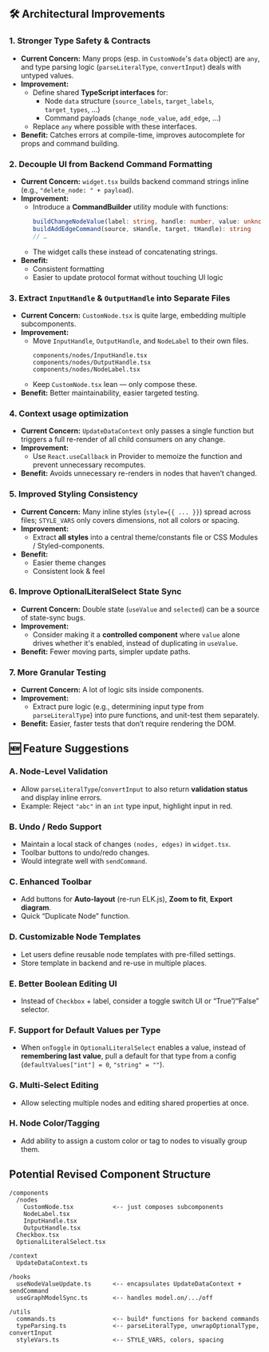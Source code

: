 ## **🛠 Architectural Improvements**

### **1. Stronger Type Safety & Contracts**
- **Current Concern:** Many props (esp. in `CustomNode`'s `data` object) are `any`, and type parsing logic (`parseLiteralType`, `convertInput`) deals with untyped values.
- **Improvement:**  
  - Define shared **TypeScript interfaces** for:
    - Node `data` structure (`source_labels`, `target_labels`, `target_types`, …)
    - Command payloads (`change_node_value`, `add_edge`, …)
  - Replace `any` where possible with these interfaces.
- **Benefit:** Catches errors at compile-time, improves autocomplete for props and command building.



### **2. Decouple UI from Backend Command Formatting**
- **Current Concern:** `widget.tsx` builds backend command strings inline (e.g., `"delete_node: " + payload`).
- **Improvement:**  
  - Introduce a **CommandBuilder** utility module with functions:
    ```ts
    buildChangeNodeValue(label: string, handle: number, value: unknown): string
    buildAddEdgeCommand(source, sHandle, target, tHandle): string
    // …
    ```
  - The widget calls these instead of concatenating strings.
- **Benefit:**  
  - Consistent formatting  
  - Easier to update protocol format without touching UI logic



### **3. Extract `InputHandle` & `OutputHandle` into Separate Files**
- **Current Concern:** `CustomNode.tsx` is quite large, embedding multiple subcomponents.
- **Improvement:**  
  - Move `InputHandle`, `OutputHandle`, and `NodeLabel` to their own files.
    ```
    components/nodes/InputHandle.tsx
    components/nodes/OutputHandle.tsx
    components/nodes/NodeLabel.tsx
    ```
  - Keep `CustomNode.tsx` lean — only compose these.
- **Benefit:** Better maintainability, easier targeted testing.



### **4. Context usage optimization**
- **Current Concern:** `UpdateDataContext` only passes a single function but triggers a full re-render of all child consumers on any change.
- **Improvement:**  
  - Use `React.useCallback` in Provider to memoize the function and prevent unnecessary recomputes.
- **Benefit:** Avoids unnecessary re-renders in nodes that haven’t changed.



### **5. Improved Styling Consistency**
- **Current Concern:** Many inline styles (`style={{ ... }}`) spread across files; `STYLE_VARS` only covers dimensions, not all colors or spacing.
- **Improvement:**  
  - Extract **all styles** into a central theme/constants file or CSS Modules / Styled-components.
- **Benefit:**  
  - Easier theme changes  
  - Consistent look & feel



### **6. Improve OptionalLiteralSelect State Sync**
- **Current Concern:** Double state (`useValue` and `selected`) can be a source of state-sync bugs.
- **Improvement:**  
  - Consider making it a **controlled component** where `value` alone drives whether it's enabled, instead of duplicating in `useValue`.
- **Benefit:** Fewer moving parts, simpler update paths.



### **7. More Granular Testing**
- **Current Concern:** A lot of logic sits inside components.
- **Improvement:**  
  - Extract pure logic (e.g., determining input type from `parseLiteralType`) into pure functions, and unit-test them separately.
- **Benefit:** Easier, faster tests that don’t require rendering the DOM.



## **🆕 Feature Suggestions**

### **A. Node-Level Validation**
- Allow `parseLiteralType`/`convertInput` to also return **validation status** and display inline errors.
- Example: Reject `"abc"` in an `int` type input, highlight input in red.



### **B. Undo / Redo Support**
- Maintain a local stack of changes `(nodes, edges)` in `widget.tsx`.
- Toolbar buttons to undo/redo changes.
- Would integrate well with `sendCommand`.



### **C. Enhanced Toolbar**
- Add buttons for **Auto-layout** (re-run ELK.js), **Zoom to fit**, **Export diagram**.
- Quick “Duplicate Node” function.



### **D. Customizable Node Templates**
- Let users define reusable node templates with pre-filled settings.
- Store template in backend and re-use in multiple places.



### **E. Better Boolean Editing UI**
- Instead of `Checkbox` + label, consider a toggle switch UI or “True”/“False” selector.



### **F. Support for Default Values per Type**
- When `onToggle` in `OptionalLiteralSelect` enables a value, instead of **remembering last value**, pull a default for that type from a config (`defaultValues["int"] = 0`, `"string" = ""`).



### **G. Multi-Select Editing**
- Allow selecting multiple nodes and editing shared properties at once.



### **H. Node Color/Tagging**
- Add ability to assign a custom color or tag to nodes to visually group them.



## **Potential Revised Component Structure**

```
/components
  /nodes
    CustomNode.tsx           <-- just composes subcomponents
    NodeLabel.tsx
    InputHandle.tsx
    OutputHandle.tsx
  Checkbox.tsx
  OptionalLiteralSelect.tsx

/context
  UpdateDataContext.ts

/hooks
  useNodeValueUpdate.ts      <-- encapsulates UpdateDataContext + sendCommand
  useGraphModelSync.ts       <-- handles model.on/.../off

/utils
  commands.ts                <-- build* functions for backend commands
  typeParsing.ts             <-- parseLiteralType, unwrapOptionalType, convertInput
  styleVars.ts               <-- STYLE_VARS, colors, spacing
```
